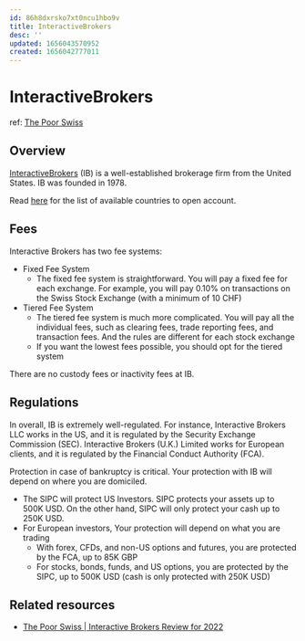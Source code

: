 ```yaml
---
id: 86h8dxrsko7xt0ncu1hbo9v
title: InteractiveBrokers
desc: ''
updated: 1656043570952
created: 1656042777011
---
```

# InteractiveBrokers

ref: [The Poor Swiss](https://thepoorswiss.com/interactive-brokers-review/)

## Overview

[InteractiveBrokers](https://www.interactivebrokers.com/en/home.php) (IB) is a well-established brokerage firm from the United States. IB was founded in 1978.

Read [here](https://www.interactivebrokers.com/en/accounts/open_account_country_list.php) for the list of available countries to open account.

## Fees

Interactive Brokers has two fee systems:
- Fixed Fee System
    - The fixed fee system is straightforward. You will pay a fixed fee for each exchange. For example, you will pay 0.10% on transactions on the Swiss Stock Exchange (with a minimum of 10 CHF)
- Tiered Fee System
    - The tiered fee system is much more complicated. You will pay all the individual fees, such as clearing fees, trade reporting fees, and transaction fees. And the rules are different for each stock exchange
    - If you want the lowest fees possible, you should opt for the tiered system

There are no custody fees or inactivity fees at IB.

## Regulations

In overall, IB is extremely well-regulated. For instance, Interactive Brokers LLC works in the US, and it is regulated by the Security Exchange Commission (SEC). Interactive Brokers (U.K.) Limited works for European clients, and it is regulated by the Financial Conduct Authority (FCA).

Protection in case of bankruptcy is critical. Your protection with IB will depend on where you are domiciled.
- The SIPC will protect US Investors. SIPC protects your assets up to 500K USD. On the other hand, SIPC will only protect your cash up to 250K USD.
- For European investors, Your protection will depend on what you are trading
    - With forex, CFDs, and non-US options and futures, you are protected by the FCA, up to 85K GBP
    - For stocks, bonds, funds, and US options, you are protected by the SIPC, up to 500K USD (cash is only protected with 250K USD)

## Related resources

- [The Poor Swiss | Interactive Brokers Review for 2022](https://thepoorswiss.com/interactive-brokers-review/)